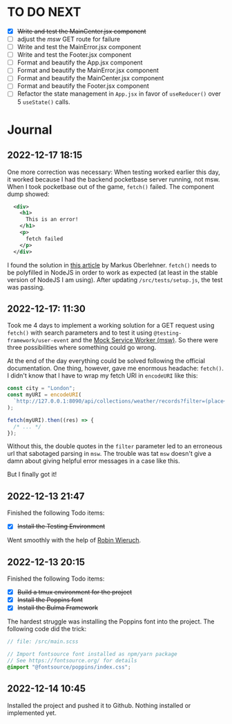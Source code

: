 # TO DO NEXT

- [x] ~~Write and test the MainCenter.jsx component~~
- [ ] adjust the _msw_ GET route for failure
- [ ] Write and test the MainError.jsx component
- [ ] Write and test the Footer.jsx component
- [ ] Format and beautify the App.jsx component
- [ ] Format and beautify the MainError.jsx component
- [ ] Format and beautify the MainCenter.jsx component
- [ ] Format and beautify the Footer.jsx component
- [ ] Refactor the state management in `App.jsx` in favor of `useReducer()` over 5 `useState()` calls.

# Journal

## 2022-12-17 18:15

One more correction was necessary: When testing worked earlier this day, it worked because I had the backend pocketbase server running, not msw. When I took pocketbase out of the game, `fetch()` failed. The component dump showed:

```xml
  <div>
    <h1>
      This is an error!
    </h1>
    <p>
      fetch failed
    </p>
  </div>
```

I found the solution in  [this article](https://markus.oberlehner.net/blog/using-mock-service-worker-with-vitest-and-fetch/) by Markus Oberlehner. `fetch()` needs to be polyfilled in NodeJS in order to work as expected (at least in the stable version of NodeJS I am using). After updating `/src/tests/setup.js`, the test was passing.



## 2022-12-17: 11:30

Took me 4 days to implement a working solution for a GET request using `fetch()` with search parameters and to test it using `@testing-framework/user-event` and the [Mock Service Worker (msw)](https://mswjs.io). So there were three possibilities where something could go wrong.

At the end of the day everything could be solved following the official documentation. One thing, however, gave me enormous headache: `fetch()`. I didn't know that I have to wrap my fetch URI in `encodeURI` like this:

```javascript
const city = "London";
const myURI = encodeURI(
  `http://127.0.0.1:8090/api/collections/weather/records?filter=(place~"${city}")`
);

fetch(myURI).then((res) => {
  /* ... */
});
```

Without this, the double quotes in the `filter` parameter led to an erroneous url that sabotaged parsing in `msw`. The trouble was tat `msw` doesn't give a damn about giving helpful error messages in a case like this.

But I finally got it!

## 2022-12-13 21:47

Finished the following Todo items:

- [x] ~~Install the Testing Environment~~

Went smoothly with the help of [Robin Wieruch](https://www.robinwieruch.de/vitest-react-testing-library/).

## 2022-12-13 20:15

Finished the following Todo items:

- [x] ~~Build a tmux environment for the project~~
- [x] ~~Install the Poppins font~~
- [x] ~~Install the Bulma Framework~~

The hardest struggle was installing the Poppins font into the project. The following code did the trick:

```scss
// file: /src/main.scss

// Import fontsource font installed as npm/yarn package
// See https://fontsource.org/ for details
@import "@fontsource/poppins/index.css";
```

## 2022-12-14 10:45

Installed the project and pushed it to Github. Nothing installed or implemented yet.
